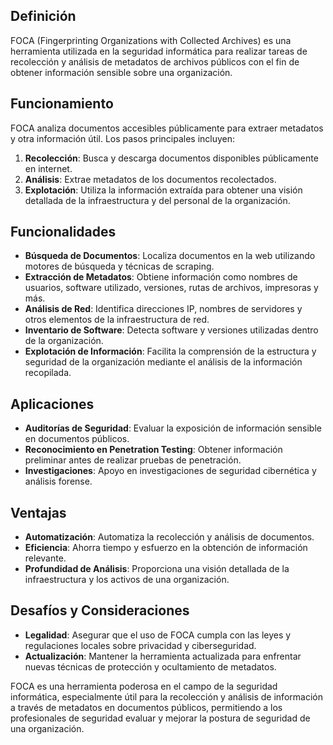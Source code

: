 ## Definición
FOCA (Fingerprinting Organizations with Collected Archives) es una herramienta utilizada en la seguridad informática para realizar tareas de recolección y análisis de metadatos de archivos públicos con el fin de obtener información sensible sobre una organización.

## Funcionamiento
FOCA analiza documentos accesibles públicamente para extraer metadatos y otra información útil. Los pasos principales incluyen:
1. **Recolección**: Busca y descarga documentos disponibles públicamente en internet.
2. **Análisis**: Extrae metadatos de los documentos recolectados.
3. **Explotación**: Utiliza la información extraída para obtener una visión detallada de la infraestructura y del personal de la organización.

## Funcionalidades
- **Búsqueda de Documentos**: Localiza documentos en la web utilizando motores de búsqueda y técnicas de scraping.
- **Extracción de Metadatos**: Obtiene información como nombres de usuarios, software utilizado, versiones, rutas de archivos, impresoras y más.
- **Análisis de Red**: Identifica direcciones IP, nombres de servidores y otros elementos de la infraestructura de red.
- **Inventario de Software**: Detecta software y versiones utilizadas dentro de la organización.
- **Explotación de Información**: Facilita la comprensión de la estructura y seguridad de la organización mediante el análisis de la información recopilada.

## Aplicaciones
- **Auditorías de Seguridad**: Evaluar la exposición de información sensible en documentos públicos.
- **Reconocimiento en Penetration Testing**: Obtener información preliminar antes de realizar pruebas de penetración.
- **Investigaciones**: Apoyo en investigaciones de seguridad cibernética y análisis forense.

## Ventajas
- **Automatización**: Automatiza la recolección y análisis de documentos.
- **Eficiencia**: Ahorra tiempo y esfuerzo en la obtención de información relevante.
- **Profundidad de Análisis**: Proporciona una visión detallada de la infraestructura y los activos de una organización.

## Desafíos y Consideraciones
- **Legalidad**: Asegurar que el uso de FOCA cumpla con las leyes y regulaciones locales sobre privacidad y ciberseguridad.
- **Actualización**: Mantener la herramienta actualizada para enfrentar nuevas técnicas de protección y ocultamiento de metadatos.

FOCA es una herramienta poderosa en el campo de la seguridad informática, especialmente útil para la recolección y análisis de información a través de metadatos en documentos públicos, permitiendo a los profesionales de seguridad evaluar y mejorar la postura de seguridad de una organización.

